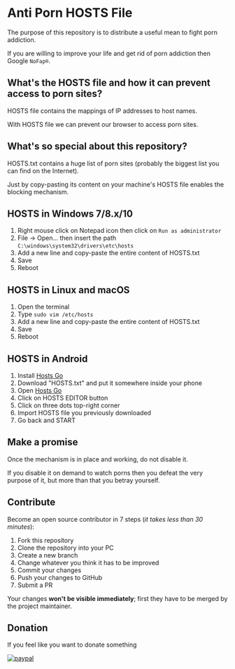 # Anti Porn HOSTS File
The purpose of this repository is to distribute a useful mean to fight porn addiction.

If you are willing to improve your life and get rid of porn addiction then Google `NoFap®`.

## What's the HOSTS file and how it can prevent access to porn sites?
HOSTS file contains the mappings of IP addresses to host names.

With HOSTS file we can prevent our browser to access porn sites.

## What's so special about this repository?
HOSTS.txt contains a huge list of porn sites (probably the biggest list you can find on the Internet).

Just by copy-pasting its content on your machine's HOSTS file enables the blocking mechanism.

## HOSTS in Windows 7/8.x/10
1. Right mouse click on Notepad icon then click on `Run as administrator`
2. File → Open... then insert the path `C:\windows\system32\drivers\etc\hosts`
3. Add a new line and copy-paste the entire content of HOSTS.txt
4. Save
5. Reboot

## HOSTS in Linux and macOS
1. Open the terminal
2. Type `sudo vim /etc/hosts`
3. Add a new line and copy-paste the entire content of HOSTS.txt
4. Save
5. Reboot

## HOSTS in Android
1. Install [Hosts Go](https://play.google.com/store/apps/details?id=dns.hosts.server.change.vip)
2. Download "HOSTS.txt" and put it somewhere inside your phone
3. Open [Hosts Go](https://play.google.com/store/apps/details?id=dns.hosts.server.change.vip)
4. Click on HOSTS EDITOR button
5. Click on three dots top-right corner
6. Import HOSTS file you previously downloaded
7. Go back and START

## Make a promise
Once the mechanism is in place and working, do not disable it.

If you disable it on demand to watch porns then you defeat the very purpose of it, but more than that you betray yourself.

## Contribute

Become an open source contributor in 7 steps (_it takes less than 30 minutes_):
1. Fork this repository
2. Clone the repository into your PC
3. Create a new branch
4. Change whatever you think it has to be improved
5. Commit your changes
6. Push your changes to GitHub
7. Submit a PR

Your changes **won't be visible immediately**; first they have to be merged by the project maintainer.

## Donation
If you feel like you want to donate something

[![paypal](https://www.paypalobjects.com/en_US/i/btn/btn_donate_LG.gif)](https://www.paypal.com/cgi-bin/webscr?cmd=_s-xclick&hosted_button_id=3UN95QQCD4B7E)
